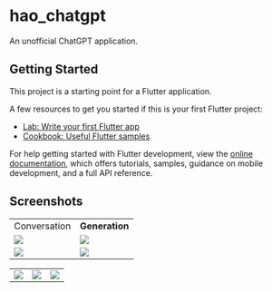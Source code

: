 # hao_chatgpt

An unofficial ChatGPT application.

## Getting Started

This project is a starting point for a Flutter application.

A few resources to get you started if this is your first Flutter project:

- [Lab: Write your first Flutter app](https://docs.flutter.dev/get-started/codelab)
- [Cookbook: Useful Flutter samples](https://docs.flutter.dev/cookbook)

For help getting started with Flutter development, view the
[online documentation](https://docs.flutter.dev/), which offers tutorials,
samples, guidance on mobile development, and a full API reference.

## Screenshots
<Table>
    <tr>
        <td>Conversation</td>
        <td><b>Generation</b></td>
    </tr>
    <tr>
        <td>
            <img src="https://github.com/conghaonet/hao_chatgpt/raw/master/screenshots/screenshot02.jpg"/>
        </td>
        <td>
            <img src="https://github.com/conghaonet/hao_chatgpt/raw/master/screenshots/screenshot03.jpg"/>
        </td>
    </tr>
    <tr>
        <td>
            <img src="https://github.com/conghaonet/hao_chatgpt/raw/master/screenshots/screenshot04.jpg"/>
        </td>
        <td>
            <img src="https://github.com/conghaonet/hao_chatgpt/raw/master/screenshots/screenshot05.jpg"/>
        </td>
    </tr>
</Table>
<Table>
    <tr>
        <td>
            <img src="https://github.com/conghaonet/hao_chatgpt/raw/master/screenshots/screenshot01.jpg"/>
        </td>
        <td>
            <img src="https://github.com/conghaonet/hao_chatgpt/raw/master/screenshots/screenshot06.jpg"/>
        </td>
        <td>
            <img src="https://github.com/conghaonet/hao_chatgpt/raw/master/screenshots/screenshot07.jpg"/>
        </td>
    </tr>
</Table>
